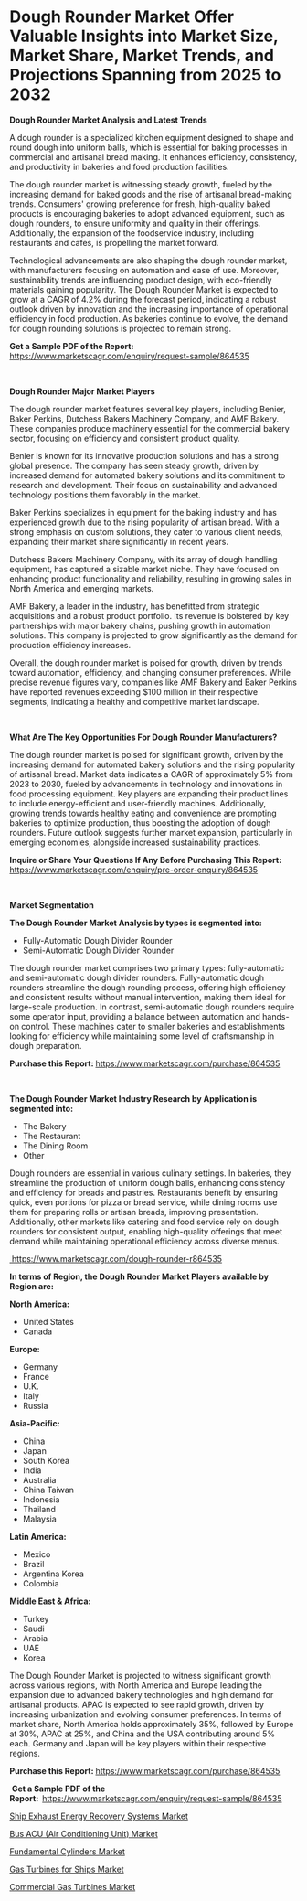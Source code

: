 <p><h1>Dough Rounder Market Offer Valuable Insights into Market Size, Market Share, Market Trends, and Projections Spanning from 2025 to 2032</h1></p><p><strong>Dough Rounder Market Analysis and Latest Trends</strong></p>
<p><p>A dough rounder is a specialized kitchen equipment designed to shape and round dough into uniform balls, which is essential for baking processes in commercial and artisanal bread making. It enhances efficiency, consistency, and productivity in bakeries and food production facilities.</p><p>The dough rounder market is witnessing steady growth, fueled by the increasing demand for baked goods and the rise of artisanal bread-making trends. Consumers' growing preference for fresh, high-quality baked products is encouraging bakeries to adopt advanced equipment, such as dough rounders, to ensure uniformity and quality in their offerings. Additionally, the expansion of the foodservice industry, including restaurants and cafes, is propelling the market forward.</p><p>Technological advancements are also shaping the dough rounder market, with manufacturers focusing on automation and ease of use. Moreover, sustainability trends are influencing product design, with eco-friendly materials gaining popularity. The Dough Rounder Market is expected to grow at a CAGR of 4.2% during the forecast period, indicating a robust outlook driven by innovation and the increasing importance of operational efficiency in food production. As bakeries continue to evolve, the demand for dough rounding solutions is projected to remain strong.</p></p>
<p><strong>Get a Sample PDF of the Report:&nbsp;</strong> <a href="https://www.marketscagr.com/enquiry/request-sample/864535?utm_campaign=2031&utm_medium=2&utm_source=Github&utm_content=ia&utm_term=28022025&utm_id=dough-rounder">https://www.marketscagr.com/enquiry/request-sample/864535</a></p>
<p>&nbsp;</p>
<p><strong>Dough Rounder Major Market Players</strong></p>
<p><p>The dough rounder market features several key players, including Benier, Baker Perkins, Dutchess Bakers Machinery Company, and AMF Bakery. These companies produce machinery essential for the commercial bakery sector, focusing on efficiency and consistent product quality.</p><p>Benier is known for its innovative production solutions and has a strong global presence. The company has seen steady growth, driven by increased demand for automated bakery solutions and its commitment to research and development. Their focus on sustainability and advanced technology positions them favorably in the market.</p><p>Baker Perkins specializes in equipment for the baking industry and has experienced growth due to the rising popularity of artisan bread. With a strong emphasis on custom solutions, they cater to various client needs, expanding their market share significantly in recent years. </p><p>Dutchess Bakers Machinery Company, with its array of dough handling equipment, has captured a sizable market niche. They have focused on enhancing product functionality and reliability, resulting in growing sales in North America and emerging markets.</p><p>AMF Bakery, a leader in the industry, has benefitted from strategic acquisitions and a robust product portfolio. Its revenue is bolstered by key partnerships with major bakery chains, pushing growth in automation solutions. This company is projected to grow significantly as the demand for production efficiency increases.</p><p>Overall, the dough rounder market is poised for growth, driven by trends toward automation, efficiency, and changing consumer preferences. While precise revenue figures vary, companies like AMF Bakery and Baker Perkins have reported revenues exceeding $100 million in their respective segments, indicating a healthy and competitive market landscape.</p></p>
<p>&nbsp;</p>
<p><strong>What Are The Key Opportunities For Dough Rounder Manufacturers?</strong></p>
<p><p>The dough rounder market is poised for significant growth, driven by the increasing demand for automated bakery solutions and the rising popularity of artisanal bread. Market data indicates a CAGR of approximately 5% from 2023 to 2030, fueled by advancements in technology and innovations in food processing equipment. Key players are expanding their product lines to include energy-efficient and user-friendly machines. Additionally, growing trends towards healthy eating and convenience are prompting bakeries to optimize production, thus boosting the adoption of dough rounders. Future outlook suggests further market expansion, particularly in emerging economies, alongside increased sustainability practices.</p></p>
<p><strong>Inquire or Share Your Questions If Any Before Purchasing This Report:</strong> <a href="https://www.marketscagr.com/enquiry/pre-order-enquiry/864535?utm_campaign=2031&utm_medium=2&utm_source=Github&utm_content=ia&utm_term=28022025&utm_id=dough-rounder">https://www.marketscagr.com/enquiry/pre-order-enquiry/864535</a></p>
<p>&nbsp;</p>
<p><strong>Market Segmentation</strong></p>
<p><strong>The Dough Rounder Market Analysis by types is segmented into:</strong></p>
<p><ul><li>Fully-Automatic Dough Divider Rounder</li><li>Semi-Automatic Dough Divider Rounder</li></ul></p>
<p><p>The dough rounder market comprises two primary types: fully-automatic and semi-automatic dough divider rounders. Fully-automatic dough rounders streamline the dough rounding process, offering high efficiency and consistent results without manual intervention, making them ideal for large-scale production. In contrast, semi-automatic dough rounders require some operator input, providing a balance between automation and hands-on control. These machines cater to smaller bakeries and establishments looking for efficiency while maintaining some level of craftsmanship in dough preparation.</p></p>
<p><strong>Purchase this Report:&nbsp;</strong><a href="https://www.marketscagr.com/purchase/864535?utm_campaign=2031&utm_medium=2&utm_source=Github&utm_content=ia&utm_term=28022025&utm_id=dough-rounder">https://www.marketscagr.com/purchase/864535</a></p>
<p>&nbsp;</p>
<p><strong>The Dough Rounder Market Industry Research by Application is segmented into:</strong></p>
<p><ul><li>The Bakery</li><li>The Restaurant</li><li>The Dining Room</li><li>Other</li></ul></p>
<p><p>Dough rounders are essential in various culinary settings. In bakeries, they streamline the production of uniform dough balls, enhancing consistency and efficiency for breads and pastries. Restaurants benefit by ensuring quick, even portions for pizza or bread service, while dining rooms use them for preparing rolls or artisan breads, improving presentation. Additionally, other markets like catering and food service rely on dough rounders for consistent output, enabling high-quality offerings that meet demand while maintaining operational efficiency across diverse menus.</p></p>
<p><a href="https://www.marketscagr.com/dough-rounder-r864535?utm_campaign=2031&utm_medium=2&utm_source=Github&utm_content=ia&utm_term=28022025&utm_id=dough-rounder">&nbsp;https://www.marketscagr.com/dough-rounder-r864535</a></p>
<p><strong>In terms of Region, the Dough Rounder Market Players available by Region are:</strong></p>
<p>
    <p> <strong> North America: </strong>
        <ul>
            <li>United States</li>
            <li>Canada</li>
        </ul>
        </p> 
    <p> <strong> Europe: </strong>
        <ul>
            <li>Germany</li>
            <li>France</li>
            <li>U.K.</li>
            <li>Italy</li>
            <li>Russia</li>
        </ul>
        </p> 
    <p> <strong> Asia-Pacific: </strong>
        <ul>
            <li>China</li>
            <li>Japan</li>
            <li>South Korea</li>
            <li>India</li>
            <li>Australia</li>
            <li>China Taiwan</li>
            <li>Indonesia</li>
            <li>Thailand</li>
            <li>Malaysia</li>
        </ul>
        </p> 
    <p> <strong> Latin America: </strong>
        <ul>
            <li>Mexico</li>
            <li>Brazil</li>
            <li>Argentina Korea</li>
            <li>Colombia</li>
        </ul>
        </p> 
    <p> <strong> Middle East & Africa: </strong>
        <ul>
            <li>Turkey</li>
            <li>Saudi</li>
            <li>Arabia</li>
            <li>UAE</li>
            <li>Korea</li>
        </ul>
    </p>
    </p>
<p><p>The Dough Rounder Market is projected to witness significant growth across various regions, with North America and Europe leading the expansion due to advanced bakery technologies and high demand for artisanal products. APAC is expected to see rapid growth, driven by increasing urbanization and evolving consumer preferences. In terms of market share, North America holds approximately 35%, followed by Europe at 30%, APAC at 25%, and China and the USA contributing around 5% each. Germany and Japan will be key players within their respective regions.</p></p>
<p><strong>Purchase this Report: </strong><a href="https://www.marketscagr.com/purchase/864535?utm_campaign=2031&utm_medium=2&utm_source=Github&utm_content=ia&utm_term=28022025&utm_id=dough-rounder">https://www.marketscagr.com/purchase/864535</a></p>
<p>&nbsp;<strong>Get a Sample PDF of the Report:&nbsp;&nbsp;</strong><a href="https://www.marketscagr.com/enquiry/request-sample/864535?utm_campaign=2031&utm_medium=2&utm_source=Github&utm_content=ia&utm_term=28022025&utm_id=dough-rounder">https://www.marketscagr.com/enquiry/request-sample/864535</a></p>
<p><strong></strong></p>
<p><p><a href="https://github.com/theriiawande/Market-Research-Report-List-1/blob/main/ship-exhaust-energy-recovery-systems-market.md?utm_campaign=2031&utm_medium=2&utm_source=Github&utm_content=ia&utm_term=28022025&utm_id=dough-rounder">Ship Exhaust Energy Recovery Systems Market</a></p><p><a href="https://github.com/huelarnzeba29/Market-Research-Report-List-1/blob/main/bus-acu-air-conditioning-unit-market.md?utm_campaign=2031&utm_medium=2&utm_source=Github&utm_content=ia&utm_term=28022025&utm_id=dough-rounder">Bus ACU (Air Conditioning Unit) Market</a></p><p><a href="https://github.com/djarixneoza/Market-Research-Report-List-1/blob/main/fundamental-cylinders-market.md?utm_campaign=2031&utm_medium=2&utm_source=Github&utm_content=ia&utm_term=28022025&utm_id=dough-rounder">Fundamental Cylinders Market</a></p><p><a href="https://github.com/dushornerfe/Market-Research-Report-List-1/blob/main/gas-turbines-for-ships-market.md?utm_campaign=2031&utm_medium=2&utm_source=Github&utm_content=ia&utm_term=28022025&utm_id=dough-rounder">Gas Turbines for Ships Market</a></p><p><a href="https://github.com/akermigarib/Market-Research-Report-List-1/blob/main/commercial-gas-turbines-market.md?utm_campaign=2031&utm_medium=2&utm_source=Github&utm_content=ia&utm_term=28022025&utm_id=dough-rounder">Commercial Gas Turbines Market</a></p></p>